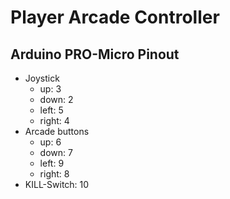 # Player Arcade Controller

## Arduino PRO-Micro Pinout

- Joystick
  - up: 3
  - down: 2
  - left: 5
  - right: 4
- Arcade buttons
  - up: 6
  - down: 7
  - left: 9
  - right: 8
- KILL-Switch: 10
